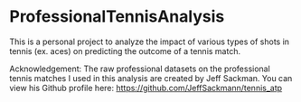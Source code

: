 # ProfessionalTennisAnalysis
This is a personal project to analyze the impact of various types of shots in tennis (ex. aces) on predicting  the outcome of a tennis match.

Acknowledgement: The raw professional datasets on the professional tennis matches I used in this analysis are created by Jeff Sackman. You can view his Github profile here: https://github.com/JeffSackmann/tennis_atp
